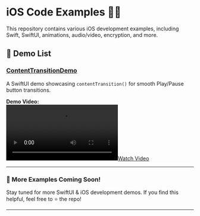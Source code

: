 # iOS Code Examples 📱💡

This repository contains various iOS development examples, including Swift, SwiftUI, animations, audio/video, encryption, and more.

## 📂 Demo List

### [ContentTransitionDemo](https://github.com/FoksWang/iOS-Code-Examples/tree/main/ContentTransitionDemo/ContentTransitionDemo)
A SwiftUI demo showcasing `contentTransition()` for smooth Play/Pause button transitions.

**Demo Video:**  
[![Watch Video](https://github.com/FoksWang/iOS-Code-Examples/blob/main/ContentTransitionDemo/ContentTransitionDemo/ContentTransitionDemo.mp4)](https://github.com/FoksWang/iOS-Code-Examples/blob/main/ContentTransitionDemo/ContentTransitionDemo/ContentTransitionDemo.mp4)

---

### 📌 More Examples Coming Soon!

Stay tuned for more SwiftUI & iOS development demos. If you find this helpful, feel free to ⭐️ the repo!

---
